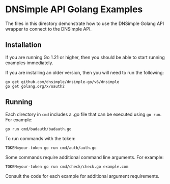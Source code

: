 # DNSimple API Golang Examples

The files in this directory demonstrate how to use the DNSimple Golang API wrapper to connect to the DNSimple API.

## Installation

If you are running Go 1.21 or higher, then you should be able to start running examples immediately.

If you are installing an older version, then you will need to run the following:

```shell
go get github.com/dnsimple/dnsimple-go/v6/dnsimple
go get golang.org/x/oauth2
```

## Running

Each directory in `cmd` includes a .go file that can be executed using `go run`. For example:

```shell
go run cmd/badauth/badauth.go
```

To run commands with the token:

```shell
TOKEN=your-token go run cmd/auth/auth.go
```

Some commands require additional command line arguments. For example:

```shell
TOKEN=your-token go run cmd/check/check.go example.com
```

Consult the code for each example for additional argument requirements.
